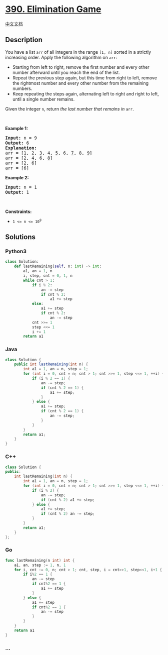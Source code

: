 # [390. Elimination Game](https://leetcode.com/problems/elimination-game)

[中文文档](/solution/0300-0399/0390.Elimination%20Game/README.md)

## Description

<p>You have a list <code>arr</code> of all integers in the range <code>[1, n]</code> sorted in a strictly increasing order. Apply the following algorithm on <code>arr</code>:</p>

<ul>
	<li>Starting from left to right, remove the first number and every other number afterward until you reach the end of the list.</li>
	<li>Repeat the previous step again, but this time from right to left, remove the rightmost number and every other number from the remaining numbers.</li>
	<li>Keep repeating the steps again, alternating left to right and right to left, until a single number remains.</li>
</ul>

<p>Given the integer <code>n</code>, return <em>the last number that remains in</em> <code>arr</code>.</p>

<p>&nbsp;</p>
<p><strong>Example 1:</strong></p>

<pre>
<strong>Input:</strong> n = 9
<strong>Output:</strong> 6
<strong>Explanation:</strong>
arr = [<u>1</u>, 2, <u>3</u>, 4, <u>5</u>, 6, <u>7</u>, 8, <u>9</u>]
arr = [2, <u>4</u>, 6, <u>8</u>]
arr = [<u>2</u>, 6]
arr = [6]
</pre>

<p><strong>Example 2:</strong></p>

<pre>
<strong>Input:</strong> n = 1
<strong>Output:</strong> 1
</pre>

<p>&nbsp;</p>
<p><strong>Constraints:</strong></p>

<ul>
	<li><code>1 &lt;= n &lt;= 10<sup>9</sup></code></li>
</ul>

## Solutions

<!-- tabs:start -->

### **Python3**

```python
class Solution:
    def lastRemaining(self, n: int) -> int:
        a1, an = 1, n
        i, step, cnt = 0, 1, n
        while cnt > 1:
            if i % 2:
                an -= step
                if cnt % 2:
                    a1 += step
            else:
                a1 += step
                if cnt % 2:
                    an -= step
            cnt >>= 1
            step <<= 1
            i += 1
        return a1
```

### **Java**

```java
class Solution {
    public int lastRemaining(int n) {
        int a1 = 1, an = n, step = 1;
        for (int i = 0, cnt = n; cnt > 1; cnt >>= 1, step <<= 1, ++i) {
            if (i % 2 == 1) {
                an -= step;
                if (cnt % 2 == 1) {
                    a1 += step;
                }
            } else {
                a1 += step;
                if (cnt % 2 == 1) {
                    an -= step;
                }
            }
        }
        return a1;
    }
}
```

### **C++**

```cpp
class Solution {
public:
    int lastRemaining(int n) {
        int a1 = 1, an = n, step = 1;
        for (int i = 0, cnt = n; cnt > 1; cnt >>= 1, step <<= 1, ++i) {
            if (i % 2) {
                an -= step;
                if (cnt % 2) a1 += step;
            } else {
                a1 += step;
                if (cnt % 2) an -= step;
            }
        }
        return a1;
    }
};
```

### **Go**

```go
func lastRemaining(n int) int {
	a1, an, step := 1, n, 1
	for i, cnt := 0, n; cnt > 1; cnt, step, i = cnt>>1, step<<1, i+1 {
		if i%2 == 1 {
			an -= step
			if cnt%2 == 1 {
				a1 += step
			}
		} else {
			a1 += step
			if cnt%2 == 1 {
				an -= step
			}
		}
	}
	return a1
}
```

### **...**

```

```

<!-- tabs:end -->
